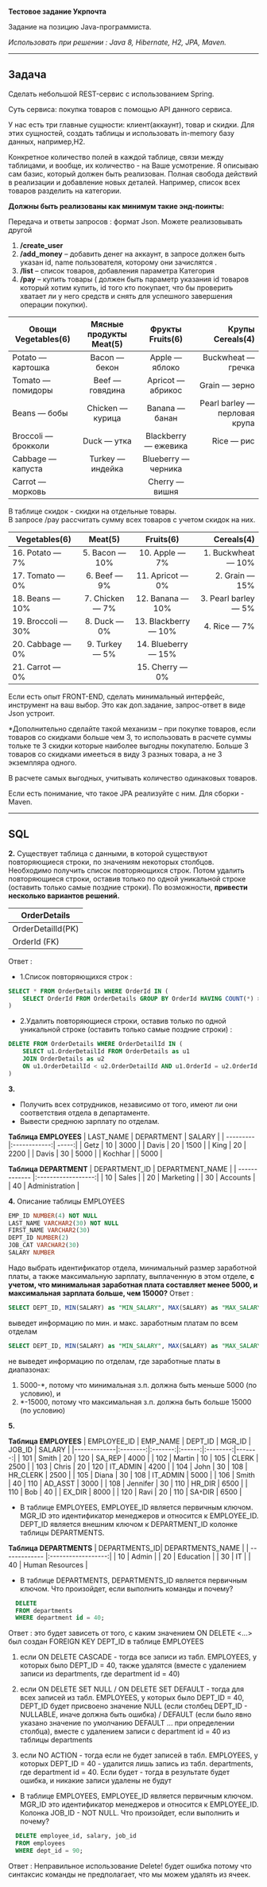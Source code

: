 **Тестовое задание Укрпочта**

Задание на позицию Java-программиста.

*Использовать при решении : Java 8, Hibernate, H2, JPA, Maven.*

---

## Задача

Сделать небольшой REST-сервис с использованием Spring.

Суть сервиса: покупка товаров с помощью API данного сервиса. 

У нас есть три главные сущности: клиент(аккаунт), товар и скидки. Для этих сущностей, создать таблицы и использовать in-memory базу данных, например,H2.

Конкретное количество полей в каждой таблице, связи между таблицами, и вообще, их количество - на Ваше усмотрение. Я описываю сам базис, который должен быть реализован. Полная свобода действий в реализации и добавление новых деталей. Например, список всех товаров разделить на категории.

**Должны быть реализованы как минимум такие энд-поинты:**

Передача и ответы запросов : формат Json. Можете реализовывать другой                       

1. **/create_user** 
2. **/add_money** – добавить денег на аккаунт, в запросе должен быть указан id, name пользователя, которому они зачислятся .
3. **/list** – список товаров, добавления параметра Категория
4. **/pay** – купить товары ( должен быть параметр указания id товаров который хотим купить, id того кто покупает, что бы проверить хватает ли у него средств и снять для успешного завершения операции покупки).

| Овощи Vegetables(6) | Мясные продукты  Meat(5)  | Фрукты Fruits(6) | Крупы Cereals(4)    |
|---------------------|:-------------------:|:------------------------:| -----------------:|
| Potato — картошка   | Bacon — бекон       | Apple — яблоко           | Buckwheat — гречка |
| Tomato — помидоры   | Beef  — говядина    | Apricot — абрикос        | Grain — зерно |
| Beans  — бобы       | Chicken — курица    | Banana — банан           | Pearl barley — перловая крупа |
| Broccoli — брокколи | Duck — утка         | Blackberry — ежевика     | Rice — рис |
| Cabbage — капуста   | Turkey — индейка    | Blueberry — черника      |            | 
| Carrot — морковь    |                     | Cherry — вишня           |            | 

В таблице скидок - скидки на отдельные товары.                                                                                          
В запросе /pay рассчитать сумму всех товаров с учетом скидок на них.

|  Vegetables(6)  |  Meat(5)        | Fruits(6)            |  Cereals(4) |
|-----------------|:---------------:|:--------------------:| ----------------:|
| 16. Potato — 7% | 5. Bacon — 10%  | 10. Apple — 7%       | 1. Buckwheat — 10% |
| 17. Tomato — 0% | 6. Beef  — 9%   | 11. Apricot — 0%     | 2. Grain — 15% |
| 18. Beans — 10% | 7. Chicken — 7% | 12. Banana — 10%     | 3. Pearl barley — 5% |
| 19. Broccoli — 30% | 8. Duck — 0% | 13. Blackberry — 10% | 4. Rice — 7% |
| 20. Cabbage — 0% | 9. Turkey — 5% | 14. Blueberry — 15%  |            | 
| 21. Carrot — 0%  |                | 15. Cherry — 0%      |            | 

Если есть опыт FRONT-END, сделать минимальный интерфейс, инструмент на ваш выбор. Это как доп.задание, запрос-ответ в виде Json устроит.

*Дополнительно сделайте такой механизм – при покупке товаров, если товаров со скидками больше чем  3, то использовать в расчете суммы тольке те 3 скидки которые наиболее выгодны покупателю. Больше 3 товаров со скидками имееться в виду 3 разных товара, а не 3 экземпляра одного.

В расчете самых выгодных, учитывать количество одинаковых товаров.

Если есть понимание, что такое JPA реализуйте с ним. Для сборки - Maven.

---

## SQL

**2.** Существует таблица с данными, в которой существуют повторяющиеся строки, по значениям некоторых столбцов. 
Необходимо получить список повторяющихся строк. 
Потом удалить повторяющиеся строки, оставив только по одной уникальной строке (оставить только самые поздние строки). 
По возможности, **привести несколько вариантов решений.**

| OrderDetails |    
| --------- |
| OrderDetailId(PK)|     
| OrderId (FK)  |            
Ответ :
- 1.Список повторяющихся строк :
~~~~sql
SELECT * FROM OrderDetails WHERE OrderId IN (
    SELECT OrderId FROM OrderDetails GROUP BY OrderId HAVING COUNT(*) > 1 
)
~~~~
- 2.Удалить повторяющиеся строки, оставив только по одной уникальной строке (оставить только самые поздние строки) :
~~~~sql
DELETE FROM OrderDetails WHERE OrderDetailId IN (
    SELECT u1.OrderDetailId FROM OrderDetails as u1
    JOIN OrderDetails as u2
    ON u1.OrderDetailId < u2.OrderDetailId AND u1.OrderId = u2.OrderId
)
~~~~

**3.** 
* Получить всех сотрудников, независимо от того, имеют ли они соответствия отдела в департаменте.
* Вывести среднюю зарплату по отделам.

**Таблица EMPLOYEES**
| LAST_NAME | DEPARTMENT   | SALARY |
| --------- |:------------:| -----:|
| Getz      | 10           | 3000  |
| Davis     | 20           | 1500  |
| King      | 20           | 2200  |
| Davis     | 30           | 5000  |
| Kochhar   |              | 5000  |

**Таблица DEPARTMENT**
| DEPARTMENT_ID | DEPARTMENT_NAME    |
| ------------- |:------------------:|
| 10            | Sales              |
| 20            | Marketing          |
| 30            | Accounts           |
| 40            | Administration     |




**4.** Описание таблицы EMPLOYEES
~~~~sql
EMP_ID NUMBER(4) NOT NULL
LAST_NAME VARCHAR2(30) NOT NULL
FIRST_NAME VARCHAR2(30)
DEPT_ID NUMBER(2)
JOB_CAT VARCHAR2(30)
SALARY NUMBER
~~~~
Надо выбрать идентификатор отдела, минимальный размер заработной платы, а также максимальную зарплату, выплаченную в этом отделе, **с учетом, что минимальная заработная плата составляет менее 5000, и максимальная зарплата больше, чем 15000?**
Ответ :
~~~~sql
SELECT DEPT_ID, MIN(SALARY) as "MIN_SALARY", MAX(SALARY) as "MAX_SALARY" FROM EMPLOYEES GROUP BY DEPT_ID
~~~~
выведет информацию по мин. и макс. заработным платам по всем отделам

~~~~sql
SELECT DEPT_ID, MIN(SALARY) as "MIN_SALARY", MAX(SALARY) as "MAX_SALARY" FROM EMPLOYEES GROUP BY DEPT_ID HAVING MIN(SALARY) < 5000 AND MAX(SALARY) > 15000
~~~~ 
не выведет информацию по отделам, где заработные платы в диапазонах:
1) 5000-*, потому что минимальная з.п. должна быть меньше 5000 (по условию), и
2) *-15000, потому что максимальная з.п. должна быть больше 15000 (по условию)


**5.** 

**Таблица EMPLOYEES**
| EMPLOYEE_ID | EMP_NAME | DEPT_ID | MGR_ID | JOB_ID   | SALARY |
|-------------|:--------:|:-------:|:------:|:--------:|-------:|
| 101         | Smith    | 20      | 120    | SA_REP   | 4000   |
| 102         | Martin   | 10      | 105    | CLERK    | 2500   |
| 103         | Chris    | 20      | 120    | IT_ADMIN | 4200   |
| 104         | John     | 30      | 108    | HR_CLERK | 2500   |
| 105         | Diana    | 30      | 108    | IT_ADMIN | 5000   |
| 106         | Smith    | 40      | 110    | AD_ASST  | 3000   |
| 108         | Jennifer | 30      | 110    | HR_DIR   | 6500   |
| 110         | Bob      | 40      |        | EX_DIR   | 8000   |
| 120         | Ravi     | 20      | 110    | SA`*`DIR | 6500   | 

* В таблице EMPLOYEES, EMPLOYEE_ID является первичным ключом.
MGR_ID это идентификатор менеджеров и относится к EMPLOYEE_ID.
 DEPT_ID является внешним ключом к DEPARTMENT_ID колонке таблицы DEPARTMENTS.

**Таблица DEPARTMENTS**
| DEPARTMENTS_ID| DEPARTMENTS_NAME   |
| ------------- |:------------------:|
| 10            | Admin              |
| 20            | Education          |
| 30            | IT                 |
| 40            | Human Resources    |

* В таблице DEPARTMENTS, DEPARTMENTS_ID является первичным ключом. 
Что произойдет, если выполнить команды и почему?
~~~~sql  
  DELETE
  FROM departments
  WHERE department id = 40;
~~~~

Ответ : это будет зависеть от того, с каким значением ON DELETE <...> был создан FOREIGN KEY DEPT_ID в таблице EMPLOYEES

1) если ON DELETE CASCADE - тогда все записи из табл. EMPLOYEES, у которых было DEPT_ID = 40, также удалятся (вместе с удалением записи из departments, где department id = 40)

2) если ON DELETE SET NULL / ON DELETE SET DEFAULT - тогда для всех записей из табл. EMPLOYEES, у которых было DEPT_ID = 40, DEPT_ID будет присвоено значение NULL (если столбец DEPT_ID - NULLABLE, иначе должна быть ошибка) / DEFAULT (если было явно указано значение по умолчанию DEFAULT ... при определении столбца), вместе с удалением записи с department id = 40 из таблицы departments

3) если NO ACTION - тогда если не будет записей в табл. EMPLOYEES, у которых DEPT_ID = 40 - удалится лишь запись из табл. departments, где department id = 40. Если будет - тогда в результате будет ошибка, и никакие записи удалены не будут

* В таблице EMPLOYEES, EMPLOYEE_ID является первичным ключом.
MGR_ID это идентификатор менеджеров и относится к EMPLOYEE_ID. 
Колонка JOB_ID - NOT NULL.
Что произойдет, если выполнить и почему?
~~~~sql
  DELETE employee_id, salary, job_id
  FROM employees
  WHERE dept_id = 90;
~~~~
Ответ : Неправильное использование Delete! будет ошибка потому что синтаксис команды не предполагает, что мы можем удалять из ячеек. 
